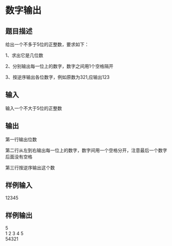  # 数字输出  
  
 ## 题目描述  
 给出一个不多于5位的正整数，要求如下：  
   
 1、求出它是几位数  
   
 2、分别输出每一位上的数字，数字之间用1个空格隔开  
   
 3、按逆序输出各位数字，例如原数为321,应输出123  
   
 ## 输入  
 输入一个不大于5位的正整数  
   
 ## 输出  
 第一行输出位数  
   
 第二行从左到右输出每一位上的数字，数字间用一个空格分开，注意最后一个数字后面没有空格  
   
 第三行按逆序输出这个数  
   
 ## 样例输入  
 12345  
 ## 样例输出  
 5  
 1 2 3 4 5  
 54321  
   
  
